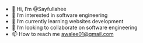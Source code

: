 - 👋 Hi, I’m @Sayfullahee
- 👀 I’m interested in software engineering
- 🌱 I’m currently learning websites development
- 💞️ I’m looking to collaborate on software engineering
- 📫 How to reach me awalee01@gmail.com

<!---
Sayfullahee/Sayfullahee is a ✨ special ✨ repository because its `README.md` (this file) appears on your GitHub profile.
You can click the Preview link to take a look at your changes.
--->

